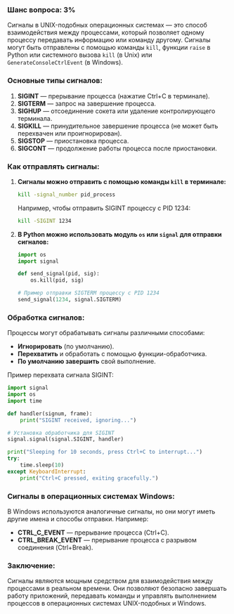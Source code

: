 ### Шанс вопроса: 3%

Сигналы в UNIX-подобных операционных системах — это способ взаимодействия между процессами, который позволяет одному процессу передавать информацию или команду другому. Сигналы могут быть отправлены с помощью команды `kill`, функции `raise` в Python или системного вызова `kill` (в Unix) или `GenerateConsoleCtrlEvent` (в Windows).

### Основные типы сигналов:
1. **SIGINT** — прерывание процесса (нажатие Ctrl+C в терминале).
2. **SIGTERM** — запрос на завершение процесса.
3. **SIGHUP** — отсоединение сокета или удаление контролирующего терминала.
4. **SIGKILL** — принудительное завершение процесса (не может быть перехвачен или проигнорирован).
5. **SIGSTOP** — приостановка процесса.
6. **SIGCONT** — продолжение работы процесса после приостановки.

### Как отправлять сигналы:
1. **Сигналы можно отправить с помощью команды `kill` в терминале:**
   ```sh
   kill -signal_number pid_process
   ```
   Например, чтобы отправить SIGINT процессу с PID 1234:
   ```sh
   kill -SIGINT 1234
   ```

2. **В Python можно использовать модуль `os` или `signal` для отправки сигналов:**
   ```python
   import os
   import signal

   def send_signal(pid, sig):
       os.kill(pid, sig)

   # Пример отправки SIGTERM процессу с PID 1234
   send_signal(1234, signal.SIGTERM)
   ```

### Обработка сигналов:
Процессы могут обрабатывать сигналы различными способами:
- **Игнорировать** (по умолчанию).
- **Перехватить** и обработать с помощью функции-обработчика.
- **По умолчанию завершить** свой выполнение.

Пример перехвата сигнала SIGINT:
```python
import signal
import os
import time

def handler(signum, frame):
    print("SIGINT received, ignoring...")

# Установка обработчика для SIGINT
signal.signal(signal.SIGINT, handler)

print("Sleeping for 10 seconds, press Ctrl+C to interrupt...")
try:
    time.sleep(10)
except KeyboardInterrupt:
    print("Ctrl+C pressed, exiting gracefully.")
```

### Сигналы в операционных системах Windows:
В Windows используются аналогичные сигналы, но они могут иметь другие имена и способы отправки. Например:
- **CTRL_C_EVENT** — прерывание процесса (Ctrl+C).
- **CTRL_BREAK_EVENT** — прерывание процесса с разрывом соединения (Ctrl+Break).

### Заключение:
Сигналы являются мощным средством для взаимодействия между процессами в реальном времени. Они позволяют безопасно завершать работу приложений, передавать команды и управлять выполнением процессов в операционных системах UNIX-подобных и Windows.